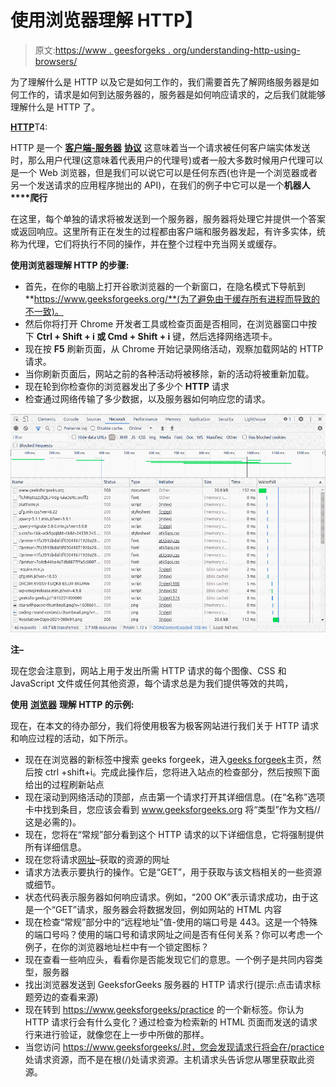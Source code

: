 # 使用浏览器理解 HTTP】

> 原文:[https://www . geesforgeks . org/understanding-http-using-browsers/](https://www.geeksforgeeks.org/understanding-http-using-browsers/)

为了理解什么是 HTTP 以及它是如何工作的，我们需要首先了解网络服务器是如何工作的，请求是如何到达服务器的，服务器是如何响应请求的，之后我们就能够理解什么是 HTTP 了。

[**HTTP**](https://www.geeksforgeeks.org/difference-between-http-and-https/)T4:

HTTP 是一个 [**客户端-服务器**](https://www.geeksforgeeks.org/client-server-model/) [**协议**](https://www.geeksforgeeks.org/protocols-application-layer/) 这意味着当一个请求被任何客户端实体发送时，那么用户代理(这意味着代表用户的代理号)或者一般大多数时候用户代理可以是一个 Web 浏览器，但是我们可以说它可以是任何东西(也许是一个浏览器或者另一个发送请求的应用程序抛出的 API)，在我们的例子中它可以是一个**机器人****爬行**

在这里，每个单独的请求将被发送到一个服务器，服务器将处理它并提供一个答案或返回响应。这里所有正在发生的过程都由客户端和服务器发起，有许多实体，统称为代理，它们将执行不同的操作，并在整个过程中充当网关或缓存。

**使用浏览器理解 HTTP 的步骤:**

*   首先，在你的电脑上打开谷歌浏览器的一个新窗口，在隐名模式下导航到**https://www.geeksforgeeks.org/**(为了避免由于缓存所有进程而导致的不一致)。
*   然后你将打开 Chrome 开发者工具或检查页面是否相同，在浏览器窗口中按下 **Ctrl + Shift + i 或 Cmd + Shift + i** 键，然后选择网络选项卡。
*   现在按 **F5** 刷新页面，从 Chrome 开始记录网络活动，观察加载网站的 HTTP 请求。
*   当你刷新页面后，网站之前的各种活动将被移除，新的活动将被重新加载。
*   现在轮到你检查你的浏览器发出了多少个 **HTTP** 请求
*   检查通过网络传输了多少数据，以及服务器如何响应您的请求。

![](img/e5d2e7575cd4f109c189fa8a2d88be56.png)

**注–**

现在您会注意到，网站上用于发出所需 HTTP 请求的每个图像、CSS 和 JavaScript 文件或任何其他资源，每个请求总是为我们提供等效的共鸣，

**使用** [**浏览器**](https://www.geeksforgeeks.org/difference-between-search-engine-and-web-browser/) **理解 HTTP 的示例:**

现在，在本文的待办部分，我们将使用极客为极客网站进行我们关于 HTTP 请求和响应过程的活动，如下所示。

*   现在在浏览器的新标签中搜索 geeks forgeek，进入[geeks forgeek](https://www.geeksforgeeks.org/)主页，然后按 ctrl +shift+i。完成此操作后，您将进入站点的检查部分，然后按照下面给出的过程刷新站点
*   现在滚动到网络活动的顶部，点击第一个请求打开其详细信息。(在“名称”选项卡中找到条目，您应该会看到 www.geeksforgeeks.org 将“类型”作为文档//这是必需的)。
*   现在，您将在“常规”部分看到这个 HTTP 请求的以下详细信息，它将强制提供所有详细信息。
*   现在您将请求[网址](https://www.geeksforgeeks.org/url-class-java-examples/)–获取的资源的网址
*   请求方法表示要执行的操作。它是“GET”，用于获取与该文档相关的一些资源或细节。
*   状态代码表示服务器如何响应请求。例如，“200 OK”表示请求成功，由于这是一个“GET”请求，服务器会将数据发回，例如网站的 HTML 内容
*   现在检查“常规”部分中的“远程地址”值-使用的端口号是 443。这是一个特殊的端口号吗？使用的端口号和请求网址之间是否有任何关系？你可以考虑一个例子，在你的浏览器地址栏中有一个锁定图标？
*   现在查看一些响应头，看看你是否能发现它们的意思。一个例子是共同内容类型，服务器
*   找出浏览器发送到 GeeksforGeeks 服务器的 HTTP 请求行(提示:点击请求标题旁边的查看来源)
*   现在转到 https://www.geeksforgeeks/practice 的一个新标签。你认为 HTTP 请求行会有什么变化？通过检查为检索新的 HTML 页面而发送的请求行来进行验证，就像您在上一步中所做的那样。
*   当您访问 https://www.geeksforgeeks/.时，您会发现请求行将会在/practice 处请求资源，而不是在根(/)处请求资源。主机请求头告诉您从哪里获取此资源。